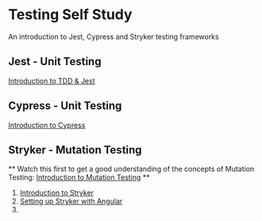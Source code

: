 # Testing Self Study
An introduction to Jest, Cypress and Stryker testing frameworks

## Jest - Unit Testing
[Introduction to TDD & Jest](https://www.youtube.com/watch?v=Jv2uxzhPFl4&t=2s)

## Cypress - Unit Testing
[Introduction to Cypress]()


## Stryker - Mutation Testing
** Watch this first to get a good understanding of the concepts of Mutation Testing: [Introduction to Mutation Testing](https://www.youtube.com/watch?v=41ywot_Z_Ts) **
1. [Introduction to Stryker](https://www.youtube.com/watch?v=3JIDM3Es8Mc)
2. [Setting up Stryker with Angular](https://stryker-mutator.io/docs/stryker-js/guides/angular/)
3. 
